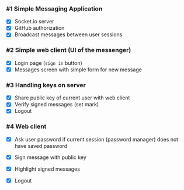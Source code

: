 
### #1 Simple Messaging Application

- [x] Socket.io server
- [x] GitHub authorization
- [x] Broadcast messages between user sessions

### #2 Simple web client (UI of the messenger)

- [x] Login page (`sign in` button)
- [x] Messages screen with simple form for new message

### #3 Handling keys on server

- [x] Share public key of current user with web client
- [x] Verify signed messages (set mark)
- [x] Logout

### #4 Web client

- [x] Ask user password if current session (password manager) does not have saved password
- [x] Sign message with public key
- [x] Highlight signed messages
- [x] Logout



